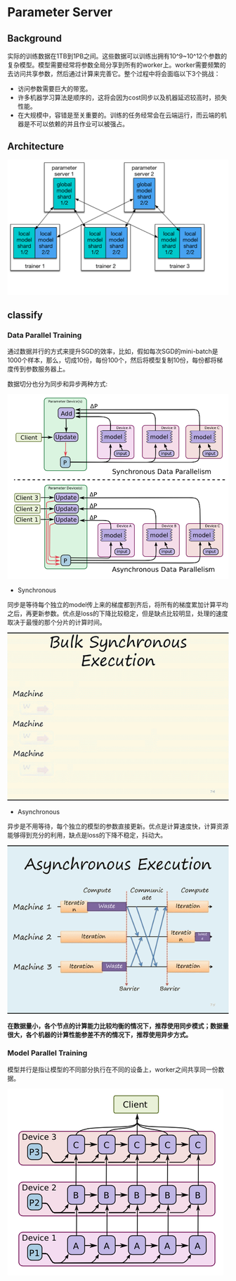 # Parameter Server

## Background

实际的训练数据在1TB到1PB之间。这些数据可以训练出拥有10^9~10^12个参数的复杂模型。模型需要经常将参数全局分享到所有的worker上。worker需要频繁的去访问共享参数，然后通过计算来完善它。整个过程中将会面临以下3个挑战：

- 访问参数需要巨大的带宽。
- 许多机器学习算法是顺序的，这将会因为cost同步以及机器延迟较高时，损失性能。
- 在大规模中，容错是至关重要的。训练的任务经常会在云端运行，而云端的机器是不可以依赖的并且作业可以被强占。

## Architecture
![Alt text](./pic/pserver_and_trainer.png?raw=false "Title")

## classify

### Data Parallel Training

通过数据并行的方式来提升SGD的效率，比如，假如每次SGD的mini-batch是1000个样本，那么，切成10份，每份100个，然后将模型复制10份，每份都将梯度传到参数服务器上。

数据切分也分为同步和异步两种方式:

![Alt text](./pic/data_parallel_training.png?raw=false "Title")

- Synchronous

同步是等待每个独立的model传上来的梯度都到齐后，将所有的梯度累加计算平均之后，再更新参数。优点是loss的下降比较稳定，但是缺点比较明显，处理的速度取决于最慢的那个分片的计算时间。

![Alt text](./pic/blog-synchronous.gif?raw=false "Title")

- Asynchronous

异步是不用等待，每个独立的模型的参数直接更新。优点是计算速度快，计算资源能够得到充分的利用，缺点是loss的下降不稳定，抖动大。

![Alt text](./pic/blog-asynchronous.gif?raw=false "Title")



**在数据量小，各个节点的计算能力比较均衡的情况下，推荐使用同步模式；数据量很大，各个机器的计算性能参差不齐的情况下，推荐使用异步方式。**



### Model Parallel Training

模型并行是指让模型的不同部分执行在不同的设备上，worker之间共享同一份数据。

![Alt text](./pic/model_parallel_training.png?raw=false "Title")


